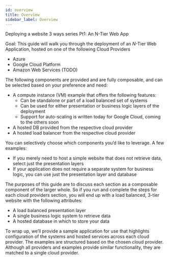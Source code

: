 ```yaml
---
id: overview
title: Overview
sidebar_label: Overview
---
```

Deploying a website 3 ways series Pt1: An N-Tier Web App


Goal:
This guide will walk you through the deployment of an *N*-Tier Web Application, hosted on one of the following Cloud Providers

* Azure
* Google Cloud Platform
* Amazon Web Services (TODO)


The following components are provided and are fully composable, and can be selected based on your preference and need:

* A compute instance (VM) example that offers the following features:
    - Can be standalone or part of a load balanced set of systems 
    - Can be used for either presentation or business logic layers of the deployment
    - Support for auto-scaling is written today for Google Cloud, coming to the others soon
* A hosted DB provided from the respective cloud provider
* A hosted load balancer from the respective cloud provider


You can selectively choose which components you’d like to leverage. A few examples:
 - If you merely need to host a simple website that does not retrieve data, select just the presentation layers
 - If your application does not require a separate system for business logic, you can use just the presentation layer and database
 
 The purposes of this guide are to discuss each section as a composable component of the larger whole. So if you run and complete the steps for each cloud providers section, you will end up with a load balanced, 3-tier website with the following attributes:
 - A load balanced presentation layer
 - A single business logic system to retrieve data
 - A hosted database in which to store your data

To wrap up, we’ll provide a sample application for use that highlights configuration of the systems and hosted services across each cloud provider. 
The examples are structured based on the chosen cloud provider. Although all providers and examples provide similar functionality, they are matched to a single cloud provider.